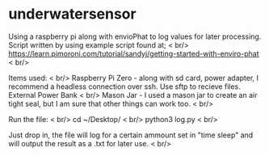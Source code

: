 # underwatersensor
Using a raspberry pi along with envioPhat to log values for later processing. Script written by using example script found at; < br/>
https://learn.pimoroni.com/tutorial/sandyj/getting-started-with-enviro-phat < br/>

Items used:  < br/>
Raspberry Pi Zero - along with sd card, power adapter, I recommend a headless connection over ssh. Use sftp to recieve files.
External Power Bank  < br/>
Mason Jar - I used a mason jar to create an air tight seal, but I am sure that other things can work too. < br/>

Run the file: < br/>
cd ~/Desktop/ < br/>
python3 log.py < br/>

Just drop in, the file will log for a certain ammount set in "time sleep" and will output the result as a .txt for later use. < br/>




